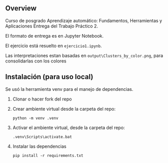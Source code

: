 ## Overview

Curso de posgrado
Aprendizaje automático: Fundamentos, Herramientas y Aplicaciones
Entrega del Trabajo Práctico 2.

El formato de entrega es en Jupyter Notebook.

El ejercicio está resuelto en `ejercicio1.ipynb`.

Las interpretaciones estan basadas en `output\Clusters_by_color.png`, para consolidarlas con los colores


## Instalación (para uso local)

Se usó la herramienta venv para el manejo de dependencias.

1. Clonar o hacer fork del repo

2. Crear ambiente virtual desde la carpeta del repo:

    ```python -m venv .venv```

3. Activar el ambiente virtual, desde la carpeta del repo:

    ``` .venv\Scripts\activate.bat ```

4. Instalar las dependencias

    ``` pip install -r requirements.txt ```
